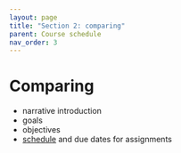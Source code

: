 ```yaml
---
layout: page
title: "Section 2: comparing"
parent: Course schedule
nav_order: 3
---
```



# Comparing

- narrative introduction
- goals
- objectives
- [schedule](./schedule/) and due dates for assignments
